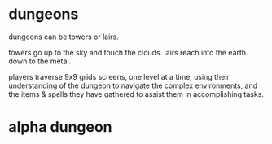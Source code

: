 # dungeons

dungeons can be towers or lairs.

towers go up to the sky and touch the clouds.
lairs reach into the earth down to the metal.

players traverse 9x9 grids screens, one level
at a time, using their understanding of the dungeon 
to navigate the complex environments, and the items & spells
they have gathered to assist them in accomplishing tasks.

# alpha dungeon



